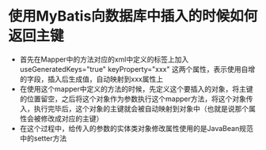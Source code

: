 # 使用MyBatis向数据库中插入的时候如何返回主键
- 首先在Mapper中的方法对应的xml中定义的标签上加入 useGeneratedKeys="true" keyProperty="xxx" 这两个属性，表示使用自增的字段，插入后生成值，自动映射到xxx属性上
- 在使用这个mapper中定义的方法的时候，先定义这个要插入的对象，将主键的位置留空，之后将这个对象作为参数执行这个mapper方法，将这个对象传入，执行完毕后，这个对象的主键就会被自动映射到对象中（也就是说那个属性会被修改成对应的主键）
- 在这个过程中，给传入的参数的实体类对象修改属性使用的是JavaBean规范中的setter方法